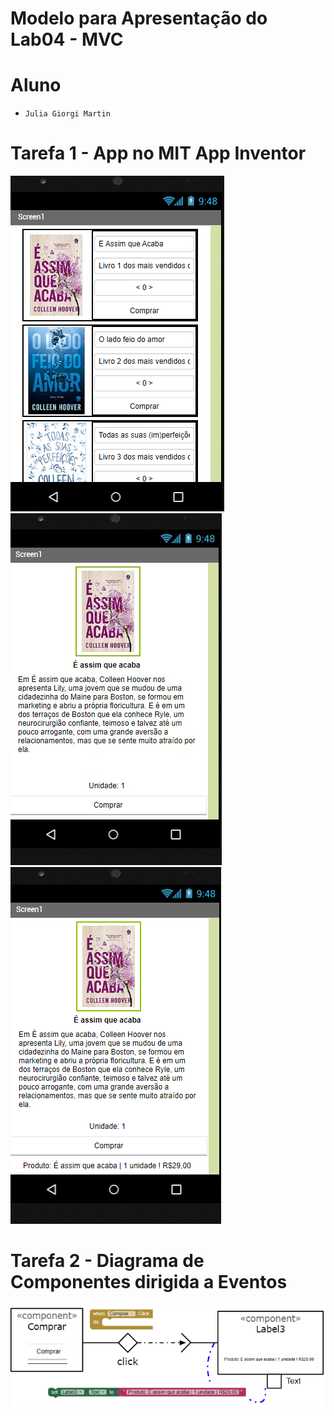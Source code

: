 # Modelo para Apresentação do Lab04 - MVC

# Aluno

- `Julia Giorgi Martin`

# Tarefa 1 - App no MIT App Inventor

![Diagrama Eventos](images/lista.png)
![Diagrama Eventos](images/detalhe1.jpeg)
![Diagrama Eventos](images/detalhe.png)

# Tarefa 2 - Diagrama de Componentes dirigida a Eventos

![Diagrama Eventos](images/diagrama.png)
